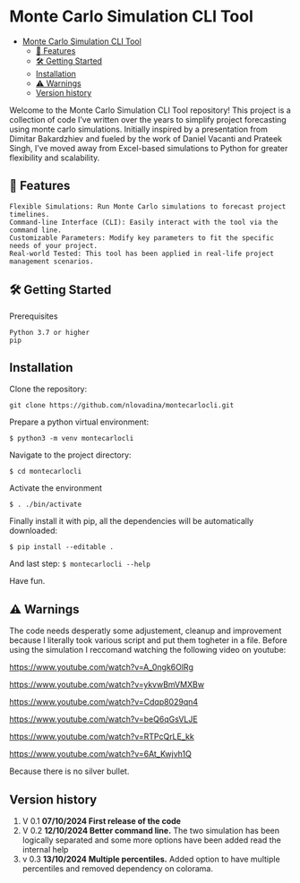 # Monte Carlo Simulation CLI Tool

- [Monte Carlo Simulation CLI Tool](#monte-carlo-simulation-cli-tool)
  - [🚀 Features](#-features)
  - [🛠️ Getting Started](#️-getting-started)
  - [Installation](#installation)
  - [⚠️ Warnings](#️-warnings)
  - [Version history](#version-history)

Welcome to the Monte Carlo Simulation CLI Tool repository! This project is a collection of code I’ve written over the years to simplify project forecasting using monte carlo simulations. Initially inspired by a presentation from Dimitar Bakardzhiev and fueled by the work of Daniel Vacanti and Prateek Singh, I’ve moved away from Excel-based simulations to Python for greater flexibility and scalability.
## 🚀 Features

    Flexible Simulations: Run Monte Carlo simulations to forecast project timelines.
    Command-line Interface (CLI): Easily interact with the tool via the command line.
    Customizable Parameters: Modify key parameters to fit the specific needs of your project.
    Real-world Tested: This tool has been applied in real-life project management scenarios.


## 🛠️ Getting Started
Prerequisites

    Python 3.7 or higher
    pip

## Installation

Clone the repository:

`git clone https://github.com/nlovadina/montecarlocli.git`

Prepare a python virtual environment:

`$ python3 -m venv montecarlocli`

Navigate to the project directory:

`$ cd montecarlocli`

Activate the environment

`$ . ./bin/activate`

Finally install it with pip, all the dependencies will be automatically downloaded:

`$ pip install --editable .`

And last step: 
`$ montecarlocli --help`

Have fun.

## ⚠️ Warnings 

The code needs desperatly some adjustement, cleanup and improvement because I literally took various script and put them togheter in a file.
Before using the simulation I reccomand watching the following video on youtube:

https://www.youtube.com/watch?v=A_0ngk6OlRg

https://www.youtube.com/watch?v=ykvwBmVMXBw

https://www.youtube.com/watch?v=Cdqp8029qn4

https://www.youtube.com/watch?v=beQ6qGsVLJE

https://www.youtube.com/watch?v=RTPcQrLE_kk

https://www.youtube.com/watch?v=6At_Kwjvh1Q

Because there is no silver bullet.

## Version history
1. V 0.1 **07/10/2024 First release of the code**
2. V 0.2 **12/10/2024 Better command line.** The two simulation has been logically separated and some more options have been added read the internal help
3. v 0.3 **13/10/2024 Multiple percentiles.** Added option to have multiple percentiles and removed dependency on colorama.